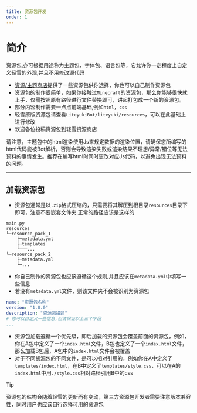 ```yaml
---
title: 资源包开发
order: 1
---
```


# 简介

资源包,亦可根据用途称为主题包、字体包、语言包等，它允许你一定程度上自定义轻雪的外观,并且不用修改源代码

- [资源/主题商店](/store/)提供了一些资源包供你选择，你也可以自己制作资源包
- 资源包的制作很简单，如果你接触过`Minecraft`的资源包，那么你能够很快就上手，仅需按照原有路径进行文件替换即可，讲起打包成一个新的资源包。
- 部分内容制作需要一点点前端基础,例如`html`，`css`
- 轻雪原版资源包请查看`LiteyukiBot/liteyuki/resources`，可以在此基础上进行修改
- 欢迎各位投稿资源包到轻雪资源商店

请注意，主题包中的html渲染使用Js来规定数据的渲染位置，请确保您所编写的html代码能被Bot解析，否则会导致渲染失败或渲染结果不理想/异常/错位等无法预料的事情发生。推荐在编写html时同时更改对应Js代码，以避免出现无法预料的问题。

---

## 加载资源包

- 资源包通常是以`.zip`格式压缩的，只需要将其解压到根目录`resources`目录下即可，注意不要嵌套文件夹,正常的路径应该是这样的

```shell
main.py
resources
└─resource_pack_1
    ├─metadata.yml
    ├─templates
    └───...
└─resource_pack_2
    ├─metadata.yml
    └─...
```

- 你自己制作的资源包也应该遵循这个规则,并且应该在`metadata.yml`中填写一些信息
- 若没有`metadata.yml`文件，则该文件夹不会被识别为资源包

```yaml
name: "资源包名称"
version: "1.0.0"
description: "资源包描述"
# 你可以自定义一些信息,但请保证以上三个字段
...
```

- 资源包加载遵循一个优先级，即后加载的资源包会覆盖前面的资源包，例如，你在A包中定义了一个`index.html`文件，B包也定义了一个`index.html`文件，那么加载B包后，A包中的`index.html`文件会被覆盖
- 对于不同资源包的不同文件，是可以相对引用的，例如你在A中定义了`templates/index.html`，在B中定义了`templates/style.css`，可以在A的`index.html`中用`./style.css`相对路径引用B中的css

> [!tip]
> 资源包的结构会随着轻雪的更新而有变动，第三方资源包开发者需要注意版本兼容性，同时用户也应该自行选择可用的资源包
